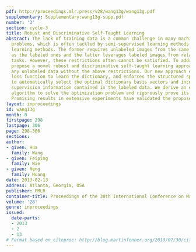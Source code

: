 ```yaml
---
pdf: http://proceedings.mlr.press/v28/wang13g/wang13g.pdf
supplementary: Supplementary:wang13g-supp.pdf
number: '3'
section: cycle-3
title: Robust and Discriminative Self-Taught Learning
abstract: The lack of training data is a common challenge in many machine learning
  problems, which is often tackled by semi-supervised learning methods or transfer
  learning methods. The former requires unlabeled images from the same distribution
  as the labeled ones and the latter leverages labeled images from related homogenous
  tasks. However, these restrictions often cannot be satisfied. To address this, we
  propose a novel robust and discriminative self-taught learning approach to utilize
  any unlabeled data without the above restrictions. Our new approach employs a robust
  loss function to learn the dictionary, and enforces the structured sparse regularization
  to automatically select the optimal dictionary basis vectors and incorporate the
  supervision information contained in the labeled data. We derive an efficient iterative
  algorithm to solve the optimization problem and rigorously prove its convergence.
  Promising results in extensive experiments have validated the proposed approach.
layout: inproceedings
id: wang13g
month: 0
firstpage: 298
lastpage: 306
page: 298-306
sections: 
author:
- given: Hua
  family: Wang
- given: Feiping
  family: Nie
- given: Heng
  family: Huang
date: 2013-02-13
address: Atlanta, Georgia, USA
publisher: PMLR
container-title: Proceedings of the 30th International Conference on Machine Learning
volume: '28'
genre: inproceedings
issued:
  date-parts:
  - 2013
  - 2
  - 13
# Format based on citeproc: http://blog.martinfenner.org/2013/07/30/citeproc-yaml-for-bibliographies/
---
```

